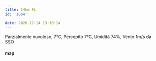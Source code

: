 ```yaml
---
title: 14km FL
id: '1664'

date: 2020-12-14 13:10:14
---
```


Parzialmente nuvoloso, 7°C, Percepito 7°C, Umidità 74%, Vento 1m/s da SSO

<!-- ![image](/images/2021/08/20201214-activity-map_hu3f29348053d712948a155bbd55f373af_84606_700x0_resize_box_3.png) -->

#### map
